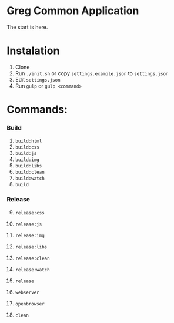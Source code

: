 # Greg Common Application

The start is here.

# Instalation

1. Clone
2. Run `./init.sh` or copy `settings.example.json` to `settings.json`
3. Edit `settings.json`
4. Run `gulp` or  `gulp <command>`

# Commands:

### Build
1. `build:html`
2. `build:css`
3. `build:js`
4. `build:img`
5. `build:libs`
6. `build:clean`
7. `build:watch`
8. `build`

### Release
9. `release:css`
10. `release:js`
11. `release:img`
12. `release:libs`
13. `release:clean`
14. `release:watch`
15. `release`

16. `webserver`
17. `openbrowser`
18. `clean`
